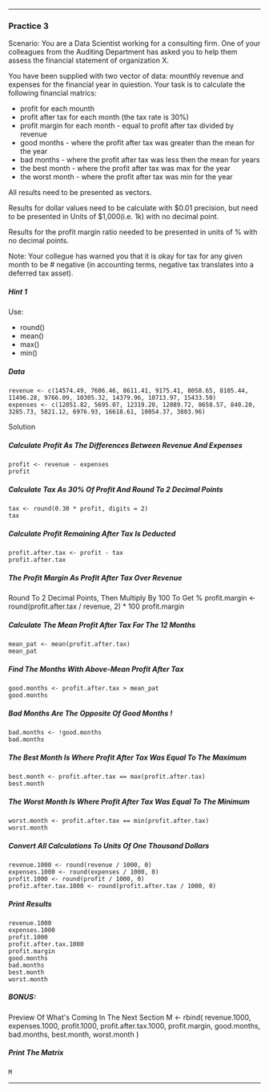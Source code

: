
---
### Practice 3
Scenario: You are a Data Scientist working for a consulting firm.
One of your colleagues from the Auditing Department has asked you
to help them assess the financial statement of organization X.

You have been supplied with two vector of data: mounthly revenue and
expenses for the financial year in quiestion. Your task is to calculate
the following financial matrics:

- profit for each mounth
- profit after tax for each month (the tax rate is 30%)
- profit margin for each month - equal to profit after tax divided by revenue
- good months - where the profit after tax was greater than the mean for the year
- bad months - where the profit after tax was less then the mean for years
- the best month - where the profit after tax was max for the year
- the worst month - where the profit after tax was min for the year

All results need to be presented as vectors.

Results for dollar values need to be calculate with $0.01 precision, but need to be presented in Units of $1,000(i.e. 1k) with no decimal point.

Results for the profit margin ratio needed to be presented in units of % with no decimal points.

Note: Your collegue has warned you that it is okay for tax for any given month to be # negative (in accounting terms, negative tax translates into a deferred tax asset).

##### Hint 1
Use:
- round()
- mean()
- max()
- min()


##### Data
    revenue <- c(14574.49, 7606.46, 8611.41, 9175.41, 8058.65, 8105.44, 11496.28, 9766.09, 10305.32, 14379.96, 10713.97, 15433.50)
    expenses <- c(12051.82, 5695.07, 12319.20, 12089.72, 8658.57, 840.20, 3285.73, 5821.12, 6976.93, 16618.61, 10054.37, 3803.96)

Solution
#####  Calculate Profit As The Differences Between Revenue And Expenses
    profit <- revenue - expenses
    profit

#####  Calculate Tax As 30% Of Profit And Round To 2 Decimal Points
    tax <- round(0.30 * profit, digits = 2)
    tax 

##### Calculate Profit Remaining After Tax Is Deducted
    profit.after.tax <- profit - tax
    profit.after.tax

#####  The Profit Margin As Profit After Tax Over Revenue
Round To 2 Decimal Points, Then Multiply By 100 To Get %
    profit.margin <- round(profit.after.tax / revenue, 2) * 100
    profit.margin

##### Calculate The Mean Profit After Tax For The 12 Months
    mean_pat <- mean(profit.after.tax)
    mean_pat

##### Find The Months With Above-Mean Profit After Tax
    good.months <- profit.after.tax > mean_pat
    good.months

##### Bad Months Are The Opposite Of Good Months !
    bad.months <- !good.months
    bad.months

##### The Best Month Is Where Profit After Tax Was Equal To The Maximum
    best.month <- profit.after.tax == max(profit.after.tax)
    best.month

##### The Worst Month Is Where Profit After Tax Was Equal To The Minimum
    worst.month <- profit.after.tax == min(profit.after.tax)
    worst.month

##### Convert All Calculations To Units Of One Thousand Dollars
    revenue.1000 <- round(revenue / 1000, 0)
    expenses.1000 <- round(expenses / 1000, 0)
    profit.1000 <- round(profit / 1000, 0)
    profit.after.tax.1000 <- round(profit.after.tax / 1000, 0)

##### Print Results
    revenue.1000
    expenses.1000
    profit.1000
    profit.after.tax.1000
    profit.margin
    good.months
    bad.months
    best.month
    worst.month

##### BONUS:
Preview Of What's Coming In The Next Section
    M <- rbind(
    revenue.1000,
    expenses.1000,
    profit.1000,
    profit.after.tax.1000,
    profit.margin,
    good.months,
    bad.months,
    best.month,
    worst.month
    )

##### Print The Matrix
    M

---